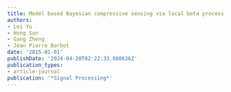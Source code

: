 ```yaml
---
title: Model based Bayesian compressive sensing via local beta process
authors:
- Lei Yu
- Hong Sun
- Gang Zheng
- Jean Pierre Barbot
date: '2015-01-01'
publishDate: '2024-04-20T02:22:33.880636Z'
publication_types:
- article-journal
publication: '*Signal Processing*'
---
```

